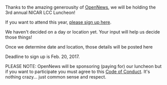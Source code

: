 Thanks to the amazing generousity of [OpenNews](https://www.opennews.org/), we will be holding the 3rd annual NICAR LCC Luncheon!

If you want to attend this year, [please sign up here](https://docs.google.com/a/rationalact.com/forms/d/e/1FAIpQLSfAZa4kHBWsW24-GqrPPzoSkkRfbXXQjRoRD3EnoVNmGIl_ow/viewform).

We haven't decided on a day or location yet. Your input will help us decide those things!

Once we determine date and location, those details will be posted here

Deadline to sign up is Feb. 20, 2017.

PLEASE NOTE: OpenNews will be sponsoring (paying for) our luncheon but if you want to participate you must agree to this [Code of Conduct](https://github.com/akanik/lonely-coders-club/blob/master/code-of-conduct/luncheon-conduct-2017.md). It's nothing crazy... just common sense and respect.
